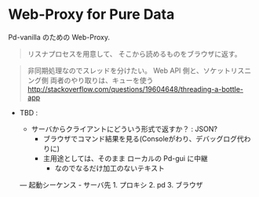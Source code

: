 Web-Proxy for Pure Data
=======================

Pd-vanilla のための Web-Proxy.

> リスナプロセスを用意して、
> そこから読めるものをブラウザに返す。

> 非同期処理なのでスレッドを分けたい。
> Web API 側と、ソケットリスニング側
> 両者のやり取りは、キューを使う
> http://stackoverflow.com/questions/19604648/threading-a-bottle-app



- TBD :
	- サーバからクライアントにどういう形式で返すか？ : JSON?
		- ブラウザでコマンド結果を見る(Consoleがわり、デバッグログ代わりに)
		- 主用途としては、そのまま ローカルの Pd-gui に中継
			- なのでなるだけ加工のないテキスト

	— 起動シーケンス
		- サーバ先
			1. プロキシ
			2. pd
			3. ブラウザ 